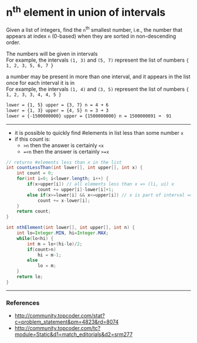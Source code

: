 # n<sup>th</sup> element in union of intervals

Given a list of integers, find the `n`<sup>th</sup> smallest number, i.e., the number
that appears at index `n` (0-based) when they are sorted in non-descending order. 

The numbers will be given in intervals  
For example, the intervals `(1, 3)` and `(5, 7)` represent the list of numbers `{ 1, 2, 3, 5, 6, 7 }`

a number may be present in more than one interval, and it appears in the list once for each interval it is in  
For example, the intervals `(1, 4)` and `(3, 5)` represent the list of numbers `{ 1, 2, 3, 3, 4, 4, 5 }`

```bash
lower = {1, 5} upper = {3, 7} n = 4 ➜ 6
lower = {1, 3} upper = {4, 5} n = 3 ➜ 3
lower = {-1500000000} upper = {1500000000} n = 1500000091 ➜  91
```

---

* it is possible to quickly find #elements in list less than some number `x`
* if this count is:
    * `>n` then the answer is certainly `<x`
    * `=<n` then the answer is certainly `>=x`

```java
// returns #elements less than x in the list
int countLessThan(int lower[], int upper[], int x) {
    int count = 0;
    for(int i=0; i<lower.length; i++) {
        if(x>upper[i]) // all elements less than x => (li, ui) x
            count += upper[i]-lower[i]+1;
        else if(x>=lower[i] && x<=upper[i]) // x is part of interval => (li--x--ui)
            count += x-lower[i];
    }
    return count;
}

int nthElement(int lower[], int upper[], int n) {
    int lo=Integer.MIN, hi=Integer.MAX;
    while(lo<hi) {
        int m = lo+(hi-lo)/2;
        if(count>n)
            hi = m-1;
        else
            lo = m;
    }
    return lo;
}
```

---

### References

* <http://community.topcoder.com/stat?c=problem_statement&pm=4823&rd=8074>
* <http://community.topcoder.com/tc?module=Static&d1=match_editorials&d2=srm277>
